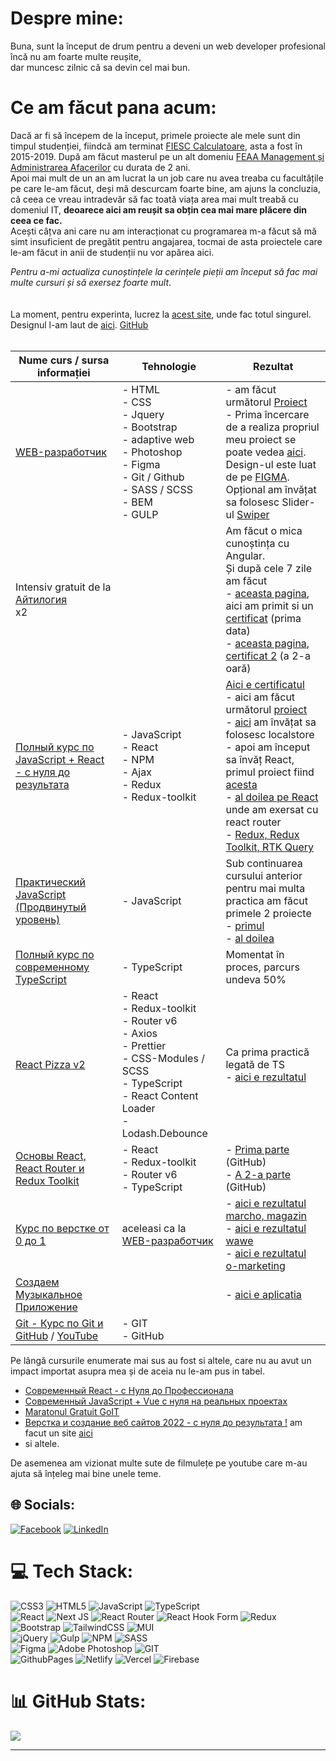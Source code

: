 # Despre mine:

Buna, sunt la început de drum pentru a deveni un web developer profesional <br>
încă nu am foarte multe reușite, <br>
dar muncesc zilnic că sa devin cel mai bun.

# Ce am făcut pana acum:

Dacă ar fi să începem de la început, primele proiecte ale mele sunt din timpul studenției, fiindcă am terminat [FIESC Calculatoare](https://fiesc.usv.ro/), asta a fost în 2015-2019. După am făcut masterul pe un alt domeniu [FEAA Management și Administrarea Afacerilor](https://feaa.usv.ro/) cu durata de 2 ani.<br>
Apoi mai mult de un an am lucrat la un job care nu avea treaba cu facultățile pe care le-am făcut, deși mă descurcam foarte bine, am ajuns la concluzia, că ceea ce vreau intradevăr să fac toată viața area mai mult treabă cu domeniul IT, **deoarece aici am reușit sa obțin cea mai mare plăcere din ceea ce fac.** <br>
Acești câțva ani care nu am interacționat cu programarea m-a făcut să mă simt insuficient de pregătit pentru angajarea, tocmai de asta proiectele care le-am făcut in anii de studenții nu vor apărea aici.

_Pentru a-mi actualiza cunoștințele la cerințele pieții am început să fac mai multe cursuri și să exersez foarte mult_.  
<br>
<br>
La moment, pentru experinta, lucrez la [acest site](https://millor-eight.vercel.app), unde fac totul singurel. Designul l-am laut de [aici](https://www.figma.com/file/eNqducvk6OQwmXoz7hVHQu/%D0%A1%D0%B0%D0%B9%D1%82-%D0%BA%D0%BE%D1%84%D0%B5?type=design&node-id=0%3A1&mode=design&t=vWGUa2ht35S95xyE-1). [GitHub](https://github.com/BCristin/millor)
<br>
<br>


| Nume curs / sursa informației                                                                                                               | Tehnologie                                                                                                                                                     | Rezultat                                                                                                                                                                                                                                                                                                                                                                                                                                                                                                                                                                 |
| ------------------------------------------------------------------------------------------------------------------------------------------- | -------------------------------------------------------------------------------------------------------------------------------------------------------------- | ------------------------------------------------------------------------------------------------------------------------------------------------------------------------------------------------------------------------------------------------------------------------------------------------------------------------------------------------------------------------------------------------------------------------------------------------------------------------------------------------------------------------------------------------------------------------ |
| [WEB-разработчик](https://www.udemy.com/course/webdeveloper/)                                                                               | - HTML<br> - CSS<br> - Jquery<br> - Bootstrap<br> - adaptive web<br> - Photoshop<br> - Figma<br> - Git / Github<br> - SASS / SCSS<br> - BEM<br> - GULP         | - am făcut următorul [Proiect](https://bcristin.github.io/pulse/src/)<br> - Prima încercare de a realiza propriul meu proiect se poate vedea [aici](https://bcristin.github.io/first-my-project/). <br>Design-ul este luat de pe [FIGMA](https://www.figma.com/file/NlH3naDNbp8x1rGeS27GLy/Freelancer-portfolio?t=mMMPO9gbuVeqJevz-6).<br> Opțional am învățat sa folosesc Slider-ul [Swiper](https://swiperjs.com/) <br>                                                                                                                                                |
| Intensiv gratuit de la [Айтилогия](https://itlogia.ru/)<br>x2                                                                               |                                                                                                                                                                | Am făcut o mica cunoștința cu Angular. <br>Și după cele 7 zile am făcut <br>- [aceasta pagina](https://bcristin.github.io/cars-hw/), aici am primit si un [certificat](https://itlogia.ru/upload/images/intensive-participant-certificate/1670822876Q7AEr.jpeg) (prima data)<br> - [aceasta pagina](https://bcristin.github.io/burgers/), [certificat 2](https://itlogia.ru/upload/images/intensive-participant-certificate/1684217361NpJmb.jpeg) (a 2-a oară)                                                                                                           |
| [Полный курс по JavaScript + React - с нуля до результата](https://www.udemy.com/course/javascript_full/)                                   | - JavaScript<br> - React<br> - NPM<br> - Ajax<br> - Redux<br>- Redux-toolkit                                                                                   | [Aici e certificatul](https://www.udemy.com/certificate/UC-10f17cb5-cb9a-40b8-9675-6e4241a07f2b/)<br> - aici am făcut următorul [proiect](https://bcristin.github.io/learnJS_food/)<br> - [aici](https://bcristin.github.io/Customizator/dist/) am învățat sa folosesc localstore<br> - apoi am început sa învăț React, primul proiect fiind [acesta](https://first-my-project-qe53.vercel.app/)<br> - [al doilea pe React](https://marvel-mcc6.vercel.app/) unde am exersat cu react router<br> - [Redux, Redux Toolkit, RTK Query](https://homework-redux.vercel.app/) |
| [Практический JavaScript (Продвинутый уровень)](https://www.udemy.com/course/javascript_practice/)                                          | - JavaScript<br>                                                                                                                                               | Sub continuarea cursului anterior pentru mai multa practica am făcut primele 2 proiecte <br> - [primul](https://bcristin.github.io/learnJS_Picture/dist/)<br> - [al doilea](https://bcristin.github.io/learnJS_Window/dist/)                                                                                                                                                                                                                                                                                                                                             |
| [Полный курс по современному TypeScript](https://www.udemy.com/course/modern_typescript/)                                                   | - TypeScript                                                                                                                                                   | Momentat în proces, parcurs undeva 50%                                                                                                                                                                                                                                                                                                                                                                                                                                                                                                                                   |
| [React Pizza v2](https://www.youtube.com/playlist?list=PL0FGkDGJQjJG9eI85xM1_iLIf6BcEdaNl)                                                  | - React<br>- Redux-toolkit<br>- Router v6<br>- Axios <br>- Prettier <br>- CSS-Modules / SCSS <br>- TypeScript <br>- React Content Loader <br>- Lodash.Debounce | Ca prima practică legată de TS <br> - [aici e rezultatul](https://react-pizza-archankov.vercel.app/)                                                                                                                                                                                                                                                                                                                                                                                                                                                                     |
| [Основы React, React Router и Redux Toolkit](https://purpleschool.ru/course/react-redux)                                                    | - React<br>- Redux-toolkit<br>- Router v6<br>- TypeScript                                                                                                      | - [Prima parte](https://github.com/BCristin/journal-purple-school) (GitHub)<br> - [A 2-a parte](https://github.com/BCristin/pizza-app) (GitHub)                                                                                                                                                                                                                                                                                                                                                                                                                          |
| [Курс по верстке от 0 до 1](https://from0to1.com.ua/)                                                                                       | aceleasi ca la [WEB-разработчик](https://www.udemy.com/course/webdeveloper/)                                                                                   | - [aici e rezultatul marcho, magazin](https://bcristin.github.io/marcho/dist/)<br> - [aici e rezultatul wawe](https://bcristin.github.io/wawe/)<br> - [aici e rezultatul o-marketing](https://bcristin.github.io/o-marketing/)                                                                                                                                                                                                                                                                                                                                           |
| [Создаем Музыкальное Приложение](https://www.youtube.com/watch?v=ILkLgKGgels)                                                               |                                                                                                                                                                | - [aici e aplicatia](https://main--fancy-cannoli-530781.netlify.app/)                                                                                                                                                                                                                                                                                                                                                                                                                                                                                                    |
| [Git - Курс по Git и GitHub](https://www.udemy.com/course/git-github-ru/?couponCode=GITRUNOV2023) / [YouTube](https://youtu.be/O00FTZDxD0o) | - GIT<br>- GitHub                                                                                                                                              |                                                                                                                                                                                                                                                                                                                                                                                                                                                                                                                                                                          |

Pe lângă cursurile enumerate mai sus au fost si altele, care nu au avut un impact importat asupra mea și de aceia nu le-am pus in tabel.

- [Современный React - с Нуля до Профессионала](https://www.udemy.com/course/react-np/)
- [Современный JavaScript + Vue с нуля на реальных проектах](https://www.udemy.com/course/modern-javascript-from-beginning/)
- [Maratonul Gratuit GoIT](https://m.goit.global/ro/)
- [Верстка и создание веб сайтов 2022 - с нуля до результата !](https://www.udemy.com/course/dmitrii-fokeev-web-dev-essential/) am facut un site [aici ](https://bcristin.github.io/Fokeev_2/src/)
- si altele.

De asemenea am vizionat multe sute de filmulețe pe youtube care m-au ajuta să înțeleg mai bine unele teme.

## 🌐 Socials:

[![Facebook](https://img.shields.io/badge/Facebook-%231877F2.svg?logo=Facebook&logoColor=white)](https://www.facebook.com/tianncristian/)
[![LinkedIn](https://img.shields.io/badge/LinkedIn-%230077B5.svg?logo=linkedin&logoColor=white)](https://www.linkedin.com/in/cristin-balan-793471109/)

# 💻 Tech Stack:

![CSS3](https://img.shields.io/badge/css3-%231572B6.svg?style=for-the-badge&logo=css3&logoColor=white)
![HTML5](https://img.shields.io/badge/html5-%23E34F26.svg?style=for-the-badge&logo=html5&logoColor=white)
![JavaScript](https://img.shields.io/badge/javascript-%23323330.svg?style=for-the-badge&logo=javascript&logoColor=%23F7DF1E)
![TypeScript](https://img.shields.io/badge/typescript-%23007ACC.svg?style=for-the-badge&logo=typescript&logoColor=white) <br>
![React](https://img.shields.io/badge/react-%2320232a.svg?style=for-the-badge&logo=react&logoColor=%2361DAFB)
![Next JS](https://img.shields.io/badge/Next-black?style=for-the-badge&logo=next.js&logoColor=white)
![React Router](https://img.shields.io/badge/React_Router-CA4245?style=for-the-badge&logo=react-router&logoColor=white)
![React Hook Form](https://img.shields.io/badge/React%20Hook%20Form-%23EC5990.svg?style=for-the-badge&logo=reacthookform&logoColor=white)
![Redux](https://img.shields.io/badge/redux-%23593d88.svg?style=for-the-badge&logo=redux&logoColor=white) <br>
![Bootstrap](https://img.shields.io/badge/bootstrap-%238511FA.svg?style=for-the-badge&logo=bootstrap&logoColor=white)
![TailwindCSS](https://img.shields.io/badge/tailwindcss-%2338B2AC.svg?style=for-the-badge&logo=tailwind-css&logoColor=white)
![MUI](https://img.shields.io/badge/MUI-%230081CB.svg?style=for-the-badge&logo=mui&logoColor=white) <br>
![jQuery](https://img.shields.io/badge/jquery-%230769AD.svg?style=for-the-badge&logo=jquery&logoColor=white)
![Gulp](https://img.shields.io/badge/GULP-%23CF4647.svg?style=for-the-badge&logo=gulp&logoColor=white)
![NPM](https://img.shields.io/badge/NPM-%23CB3837.svg?style=for-the-badge&logo=npm&logoColor=white)
![SASS](https://img.shields.io/badge/SASS-hotpink.svg?style=for-the-badge&logo=SASS&logoColor=white) <br>
![Figma](https://img.shields.io/badge/figma-%23F24E1E.svg?style=for-the-badge&logo=figma&logoColor=white)
![Adobe Photoshop](https://img.shields.io/badge/adobe%20photoshop-%2331A8FF.svg?style=for-the-badge&logo=adobe%20photoshop&logoColor=white)
![GIT](https://img.shields.io/badge/Git-fc6d26?style=for-the-badge&logo=git&logoColor=white)<br>
![GithubPages](https://img.shields.io/badge/github%20pages-121013?style=for-the-badge&logo=github&logoColor=white)
![Netlify](https://img.shields.io/badge/netlify-%23000000.svg?style=for-the-badge&logo=netlify&logoColor=#00C7B7)
![Vercel](https://img.shields.io/badge/vercel-%23000000.svg?style=for-the-badge&logo=vercel&logoColor=white)
![Firebase](https://img.shields.io/badge/firebase-%23039BE5.svg?style=for-the-badge&logo=firebase)

# 📊 GitHub Stats:

![](https://github-readme-stats.vercel.app/api/top-langs/?username=BCristin&theme=react&hide_border=true&include_all_commits=false&count_private=false&layout=compact)

---
